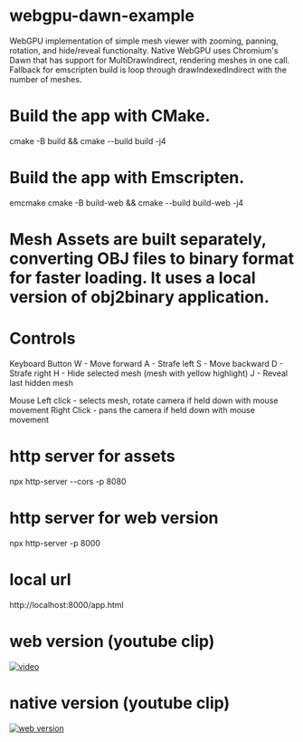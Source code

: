 # webgpu-dawn-example

WebGPU implementation of simple mesh viewer with zooming, panning, rotation, and hide/reveal functionalty. Native WebGPU uses Chromium's Dawn that has support for MultiDrawIndirect, rendering meshes in one call. Fallback for emscripten build is loop through drawIndexedIndirect with the number of meshes.

# Build the app with CMake.
cmake -B build && cmake --build build -j4

# Build the app with Emscripten.
emcmake cmake -B build-web && cmake --build build-web -j4

# Mesh Assets are built separately, converting OBJ files to binary format for faster loading. It uses a local version of obj2binary application.

# Controls
Keyboard Button
    W - Move forward
    A - Strafe left
    S - Move backward
    D - Strafe right
    H - Hide selected mesh (mesh with yellow highlight)
    J - Reveal last hidden mesh

Mouse
    Left click - selects mesh, rotate camera if held down with mouse movement 
    Right Click - pans the camera if held down with mouse movement 

# http server for assets
npx http-server --cors -p 8080

# http server for web version
npx http-server -p 8000

# local url
http://localhost:8000/app.html

# web version (youtube clip)
[![video](https://img.youtube.com/vi/8E8v86ZudF4/0.jpg)](https://www.youtube.com/watch?v=8E8v86ZudF4)


# native version (youtube clip)
[![web version](https://img.youtube.com/vi/CzTR04N-yy4/0.jpg)](https://www.youtube.com/watch?v=CzTR04N-yy4)

